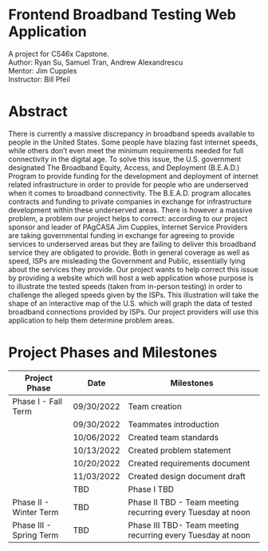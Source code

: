 # Frontend Broadband Testing Web Application

A project for CS46x Capstone.  
Author: Ryan Su, Samuel Tran, Andrew Alexandrescu  
Mentor: Jim Cupples  
Instructor: Bill Pfeil  

# Abstract

There is currently a massive discrepancy in broadband speeds available to people in the United States. Some people have blazing fast internet speeds, while others don’t even meet the minimum requirements needed for full connectivity in the digital age. To solve this issue, the U.S. government designated The Broadband Equity, Access, and Deployment (B.E.A.D.) Program to provide funding for the development and deployment of internet related infrastructure in order to provide for people who are underserved when it comes to broadband connectivity. The B.E.A.D. program allocates contracts and funding to private companies in exchange for infrastructure development within these underserved areas. There is however a massive problem, a problem our project helps to correct: according to our project sponsor and leader of PAgCASA Jim Cupples, Internet Service Providers are taking governmental funding in exchange for agreeing to provide services to underserved areas but they are failing to deliver this broadband service they are obligated to provide. Both in general coverage as well as speed, ISPs are misleading the Government and Public, essentially lying about the services they provide. Our project wants to help correct this issue by providing a website which will host a web application whose purpose is to illustrate the tested speeds (taken from in-person testing) in order to challenge the alleged speeds given by the ISPs. This illustration will take the shape of an interactive map of the U.S. which will graph the data of tested broadband connections provided by ISPs. Our project providers will use this application to help them determine problem areas.  

# Project Phases and Milestones

| Project Phase | Date          | Milestones     |
| ------------- | ------------- | -------- |
| Phase I - Fall Term     | 09/30/2022            | Team creation  |
|      | 09/30/2022            | Teammates introduction |
|      | 10/06/2022            | Created team standards  |
|      | 10/13/2022            | Created problem statement  |
|      | 10/20/2022            | Created requirements document  |
|      | 11/03/2022            | Created design document draft  |
|      | TBD            | Phase I TBD  |
| Phase II - Winter Term   | TBD         | Phase II TBD - Team meeting recurring every Tuesday at noon  |
| Phase III -  Spring Term   | TBD         | Phase III TBD- Team meeting recurring every Tuesday at noon  |
